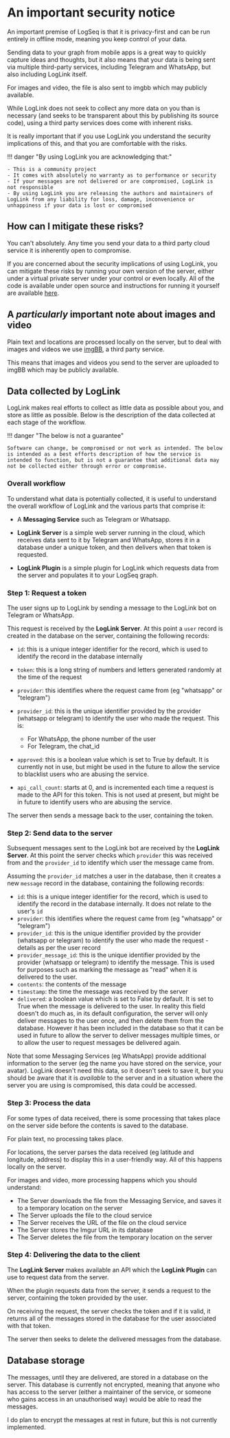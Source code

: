 # An important security notice

An important premise of LogSeq is that it is privacy-first and can be run entirely in offline mode, meaning you keep control of your data.

Sending data to your graph from mobile apps is a great way to quickly capture ideas and thoughts, but it also means that your data is being sent via multiple third-party services, including Telegram and WhatsApp, but also including LogLink itself.

For images and video, the file is also sent to imgbb which may publicly available.

While LogLink does not seek to collect any more data on you than is necessary (and seeks to be transparent about this by publishing its source code), using a third party services does come with inherent risks.

It is really important that if you use LogLink you understand the security implications of this, and that you are comfortable with the risks.

!!! danger "By using LogLink you are acknowledging that:"

    - This is a community project
    - It comes with absolutely no warranty as to performance or security
    - If your messages are not delivered or are compromised, LogLink is not responsible
    - By using LogLink you are releasing the authors and maintainers of LogLink from any liability for loss, damage, inconvenience or unhappiness if your data is lost or compromised


## How can I mitigate these risks?

You can't absolutely. Any time you send your data to a third party cloud service it is inherently open to compromise.

If you are concerned about the security implications of using LogLink, you can mitigate these risks by running your own version of the server, either under a virtual private server under your control or even locally. All of the code is available under open source and instructions for running it yourself are available [here](self-hosting.md).

## A *particularly* important note about images and video

Plain text and locations are processed locally on the server, but to deal with images and videos we use [imgBB](https://imgbb.com/), a third party service.

This means that images and videos you send to the server are uploaded to imgBB which may be publicly available.

## Data collected by LogLink

LogLink makes real efforts to collect as little data as possible about you, and store as little as possible. Below is the description of the data collected at each stage of the workflow.

!!! danger "The below is not a guarantee"

    Software can change, be compromised or not work as intended. The below is intended as a best efforts description of how the service is intended to function, but is not a guarantee that additional data may not be collected either through error or compromise.

### Overall workflow

To understand what data is potentially collected, it is useful to understand the overall workflow of LogLink and the various parts that comprise it:

- A **Messaging Service** such as Telegram or Whatsapp.

- **LogLink Server** is a simple web server running in the cloud, which receives data sent to it by Telegram and WhatsApp, stores it in a database under a unique token, and then delivers when that token is requested.

- **LogLink Plugin** is a simple plugin for LogLink which requests data from the server and populates it to your LogSeq graph.


### Step 1: Request a token

The user signs up to LogLink by sending a message to the LogLink bot on Telegram or WhatsApp.

This request is received by the **LogLink Server**. At this point a `user` record is created in the database on the server, containing the following records:

- `id`: this is a unique integer identifier for the record, which is used to identify the record in the database internally

- `token`: this is a long string of numbers and letters generated randomly at the time of the request

- `provider`: this identifies where the request came from (eg "whatsapp" or "telegram")

- `provider_id`: this is the unique identifier provided by the provider (whatsapp or telegram) to identify the user who made the request. This is:
    - For WhatsApp, the phone number of the user
    - For Telegram, the chat_id

- `approved`: this is a boolean value which is set to True by default. It is currently not in use, but might be used in the future to allow the service to blacklist users who are abusing the service.

- `api_call_count`: starts at 0, and is incremented each time a request is made to the API for this token. This is not used at present, but might be in future to identify users who are abusing the service.

The server then sends a message back to the user, containing the token.


### Step 2: Send data to the server

Subsequent messages sent to the LogLink bot are received by the **LogLink Server**. At this point the server checks which `provider` this was received from and the `provider_id` to identify which user the message came from.

Assuming the `provider_id` matches a user in the database, then it creates a new `message` record in the database, containing the following records:

- `id`: this is a unique integer identifier for the record, which is used to identify the record in the database internally. It does not relate to the user's `id`
- `provider`: this identifies where the request came from (eg "whatsapp" or "telegram")
- `provider_id`: this is the unique identifier provided by the provider (whatsapp or telegram) to identify the user who made the request - details as per the user record
- `provider_message_id`: this is the unique identifier provided by the provider (whatsapp or telegram) to identify the message. This is used for purposes such as marking the message as "read" when it is delivered to the user.
- `contents`: the contents of the message
- `timestamp`: the time the message was received by the server
- `delivered`: a boolean value which is set to False by default. It is set to True when the message is delivered to the user. In reality this field doesn't do much as, in its default configuration, the server will only deliver messages to the user once, and then delete them from the database. However it has been included in the database so that it can be used in future to allow the server to deliver messages multiple times, or to allow the user to request messages be delivered again.

Note that some Messaging Services (eg WhatsApp) provide additional information to the server (eg the name you have stored on the service, your avatar). LogLink doesn't need this data, so it doesn't seek to save it, but you should be aware that it is *available* to the server and in a situation where the server you are using is compromised, this data could be accessed.


### Step 3: Process the data

For some types of data received, there is some processing that takes place on the server side before the contents is saved to the database.

For plain text, no processing takes place.

For locations, the server parses the data received (eg latitude and longitude, address) to display this in a user-friendly way. All of this happens locally on the server.

For images and video, more processing happens which you should understand:

- The Server downloads the file from the Messaging Service, and saves it to a temporary location on the server
- The Server uploads the file to the cloud service
- The Server receives the URL of the file on the cloud service
- The Server stores the Imgur URL in its database
- The Server deletes the file from the temporary location on the server


### Step 4: Delivering the data to the client

The **LogLink Server** makes available an API which the **LogLink Plugin** can use to request data from the server.

When the plugin requests data from the server, it sends a request to the server, containing the token provided by the user.

On receiving the request, the server checks the token and if it is valid, it returns all of the messages stored in the database for the user associated with that token.

The server then seeks to delete the delivered messages from the database.


## Database storage

The messages, until they are delivered, are stored in a database on the server. This database is currently not encrypted, meaning that anyone who has access to the server (either a maintainer of the service, or someone who gains access in an unauthorised way) would be able to read the messages.

I do plan to encrypt the messages at rest in future, but this is not currently implemented.
